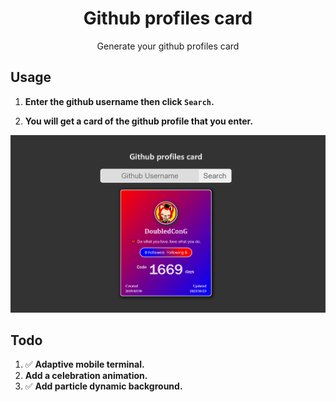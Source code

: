 <h1 align="center">Github profiles card</h1>
<p align="center">
Generate your github profiles card
</p>

## Usage

1. **Enter the github username then click `Search`.**

2. **You will get a card of the github profile that you enter.**

![](./images/intro.png)

## Todo

1. ✅ **Adaptive mobile terminal.**
2. **Add a celebration animation.**
3. ✅ **Add particle dynamic background.**
